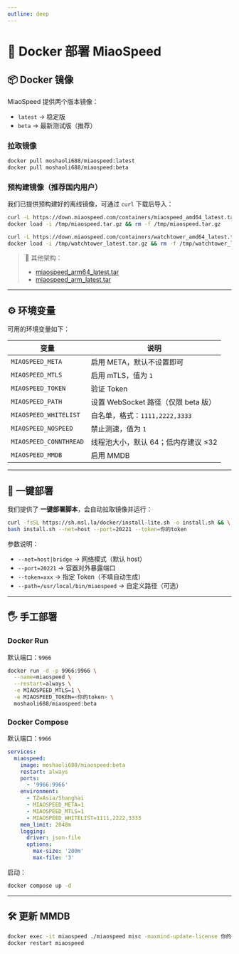 ```yaml
---
outline: deep
---
```


# 🐳 Docker 部署 MiaoSpeed

## 📦 Docker 镜像

MiaoSpeed 提供两个版本镜像：

- `latest` → 稳定版  
- `beta` → 最新测试版（推荐）

### 拉取镜像

```bash
docker pull moshaoli688/miaospeed:latest
docker pull moshaoli688/miaospeed:beta
```

### 预构建镜像（推荐国内用户）

我们已提供预构建好的离线镜像，可通过 `curl` 下载后导入：

```bash
curl -L https://down.miaospeed.com/containers/miaospeed_amd64_latest.tar -o /tmp/miaospeed.tar.gz && \
docker load -i /tmp/miaospeed.tar.gz && rm -f /tmp/miaospeed.tar.gz

curl -L https://down.miaospeed.com/containers/watchtower_amd64_latest.tar -o /tmp/watchtower_latest.tar.gz && \
docker load -i /tmp/watchtower_latest.tar.gz && rm -f /tmp/watchtower_latest.tar.gz
```

> 📌 其他架构：
> - [miaospeed_arm64_latest.tar](https://down.miaospeed.com/containers/miaospeed_arm64_latest.tar)  
> - [miaospeed_arm_latest.tar](https://down.miaospeed.com/containers/miaospeed_arm_latest.tar)  

---

## ⚙️ 环境变量

可用的环境变量如下：

| 变量 | 说明 |
|------|------|
| `MIAOSPEED_META` | 启用 META，默认不设置即可 |
| `MIAOSPEED_MTLS` | 启用 mTLS，值为 `1` |
| `MIAOSPEED_TOKEN` | 验证 Token |
| `MIAOSPEED_PATH` | 设置 WebSocket 路径（仅限 beta 版） |
| `MIAOSPEED_WHITELIST` | 白名单，格式：`1111,2222,3333` |
| `MIAOSPEED_NOSPEED` | 禁止测速，值为 `1` |
| `MIAOSPEED_CONNTHREAD` | 线程池大小，默认 64；低内存建议 ≤32 |
| `MIAOSPEED_MMDB` | 启用 MMDB |

---

## 🚀 一键部署

我们提供了 **一键部署脚本**，会自动拉取镜像并运行：

```bash
curl -fsSL https://sh.msl.la/docker/install-lite.sh -o install.sh && \
bash install.sh --net=host --port=20221 --token=你的token
```

参数说明：

- `--net=host|bridge` → 网络模式（默认 host）  
- `--port=20221` → 容器对外暴露端口  
- `--token=xxx` → 指定 Token（不填自动生成）  
- `--path=/usr/local/bin/miaospeed` → 自定义路径（可选）  

---

## 🖐 手工部署

### Docker Run

默认端口：`9966`

```bash
docker run -d -p 9966:9966 \
  --name=miaospeed \
  --restart=always \
  -e MIAOSPEED_MTLS=1 \
  -e MIAOSPEED_TOKEN=<你的token> \
  moshaoli688/miaospeed:beta
```

### Docker Compose

默认端口：`9966`

```yaml
services:
  miaospeed:
    image: moshaoli688/miaospeed:beta
    restart: always
    ports:
      - '9966:9966'
    environment:
      - TZ=Asia/Shanghai
      - MIAOSPEED_META=1
      - MIAOSPEED_MTLS=1
      - MIAOSPEED_WHITELIST=1111,2222,3333
    mem_limit: 2048m
    logging:
      driver: json-file
      options:
        max-size: '200m'
        max-file: '3'
```

启动：

```bash
docker compose up -d
```

---

## 🛠 更新 MMDB

```bash
docker exec -it miaospeed ./miaospeed misc -maxmind-update-license 你的key
docker restart miaospeed
```
